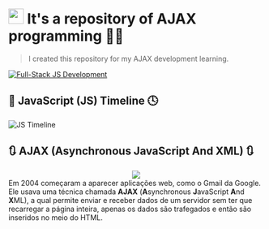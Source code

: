# <img src="https://cdn.worldvectorlogo.com/logos/logo-javascript.svg" height="30"> It's a repository of AJAX programming 📜🔢

<blockquote>I created this repository for my AJAX development learning.</blockquote>

<a href="https://github.com/IsaacAlves7/javascript-programming"><img src="https://dkrn4sk0rn31v.cloudfront.net/uploads/2020/08/AJAX.png" title="Full-Stack JS Development"/></a><br>

## 📜 JavaScript (JS) Timeline 🕓
![JS Timeline](https://user-images.githubusercontent.com/61624336/102109990-697c8100-3e13-11eb-92c1-9f04c4a5edb5.jpg)

## 🔃 AJAX (Asynchronous JavaScript And XML) 🔃
<div align="center"><img src="https://upload.wikimedia.org/wikipedia/commons/thumb/a/a1/AJAX_logo_by_gengns.svg/398px-AJAX_logo_by_gengns.svg.png"/></div>
Em 2004 começaram a aparecer aplicações web, como o Gmail da Google. Ele usava uma técnica chamada <b>AJAX</b> (<b>A</b>synchronous <b>J</b>avaScript <b>A</b>nd <b>X</b>ML), a qual permite enviar e receber dados de um servidor sem ter que recarregar a página inteira, apenas os dados são trafegados e então são inseridos no meio do HTML.</b>

























































































































































































































































































































































































































































































































































































































































































































































































































































































